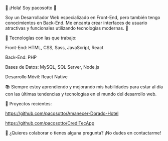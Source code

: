 🌟 ¡Hola! Soy pacosotto 👋

Soy un Desarrollador Web especializado en Front-End, pero también tengo conocimientos en Back-End. Me encanta crear interfaces de usuario atractivas y funcionales utilizando tecnologías modernas. 🚀

🔧 Tecnologías con las que trabajo:


Front-End: HTML, CSS, Sass, JavaScript, React

Back-End: PHP

Bases de Datos: MySQL, SQL Server, Node.js

Desarrollo Móvil: React Native

📚 Siempre estoy aprendiendo y mejorando mis habilidades para estar al día con las últimas tendencias y tecnologías en el mundo del desarrollo web.

🌱 Proyectos recientes:

https://github.com/pacosotto/Amanecer-Dorado-Hotel

https://github.com/pacosotto/CrediTecApp

💬 ¿Quieres colaborar o tienes alguna pregunta?
¡No dudes en contactarme!

<!--
**pacosotto/pacosotto** is a ✨ _special_ ✨ repository because its `README.md` (this file) appears on your GitHub profile.

Here are some ideas to get you started:

- 🔭 I’m currently working on ...
- 🌱 I’m currently learning ...
- 👯 I’m looking to collaborate on ...
- 🤔 I’m looking for help with ...
- 💬 Ask me about ...
- 📫 How to reach me: ...
- 😄 Pronouns: ...
- ⚡ Fun fact: ...
-->
